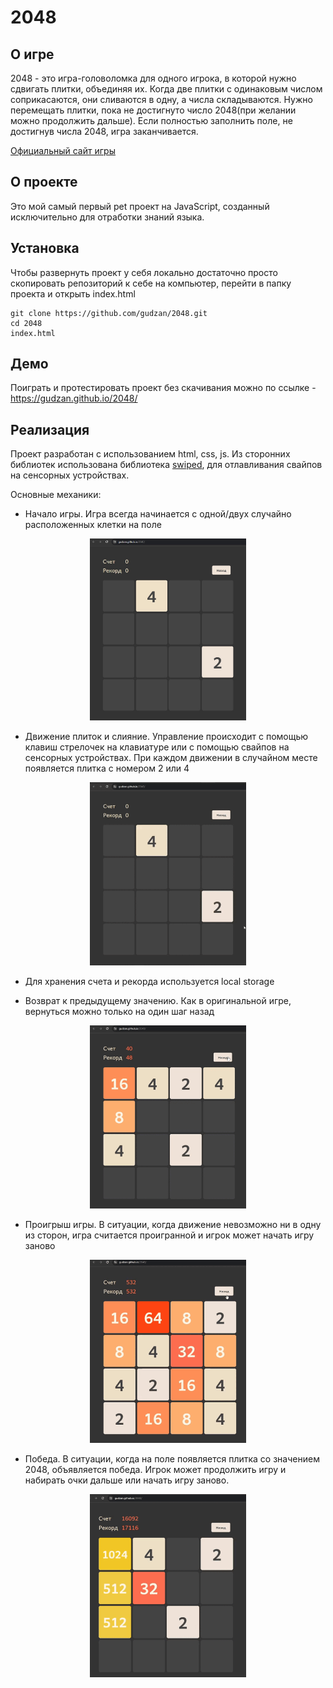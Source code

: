 # 2048

## О игре

2048 - это игра-головоломка для одного игрока, в которой нужно сдвигать плитки, объединяя их. Когда две плитки с одинаковым числом соприкасаются, они сливаются в одну, а числа складываются. Нужно перемещать плитки, пока не достигнуто число 2048(при желании можно продолжить дальше). Если полностью заполнить поле, не достигнув числа 2048, игра заканчивается.

[Официальный сайт игры](https://play2048.co/)

## О проекте

Это мой самый первый pet проект на JavaScript, созданный исключительно для отработки знаний языка.

## Установка

Чтобы развернуть проект у себя локально достаточно просто скопировать репозиторий к себе на компьютер, перейти в папку проекта и открыть index.html

```
git clone https://github.com/gudzan/2048.git
cd 2048
index.html
```

## Демо

Поиграть и протестировать проект без скачивания можно по ссылке - https://gudzan.github.io/2048/

## Реализация

Проект разработан с использованием html, css, js.
Из сторонних библиотек использована библиотека [swiped](https://github.com/john-doherty/swiped-events), для отлавливания свайпов на сенсорных устройствах.

Основные механики:

- Начало игры. Игра всегда начинается с одной/двух случайно расположенных клетки на поле
<p align="center">
<img width="250" src="./doc/start-game.jpg">
</p>

- Движение плиток и слияние. Управление происходит с помощью клавиш стрелочек на клавиатуре или с помощью свайпов на сенсорных устройствах. При каждом движении в случайном месте появляется плитка с номером 2 или 4
<p align="center">
<img width="250" src="./doc/process.gif">
</p>

-   Для хранения счета и рекорда используется local storage

-   Возврат к предыдущему значению. Как в оригинальной игре, вернуться можно только на один шаг назад
<p align="center">
<img width="250" src="./doc/back.gif">
</p>

-   Проигрыш игры. В ситуации, когда движение невозможно ни в одну из сторон, игра считается проигранной и игрок может начать игру заново
<p align="center">
<img width="250" src="./doc/end.gif">
</p>
  
-   Победа. В ситуации, когда на поле появляется плитка со значением 2048, объявляется победа. Игрок может продолжить игру и набирать очки дальше или начать игру заново.
<p align="center">
<img width="250" src="./doc/win.gif">
</p>